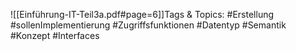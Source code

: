 
![[Einführung-IT-Teil3a.pdf#page=6]]Tags & Topics:
   #Erstellung
   #sollenImplementierung
   #Zugriffsfunktionen
   #Datentyp
   #Semantik
   #Konzept
   #Interfaces